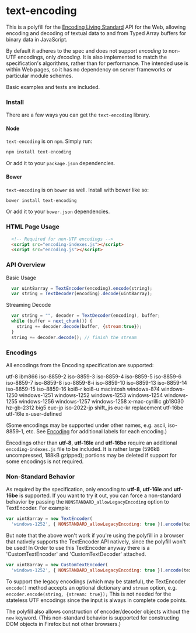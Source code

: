 text-encoding
==============

This is a polyfill for the [Encoding Living Standard](https://encoding.spec.whatwg.org/)
API for the Web, allowing encoding and decoding of textual data to and from Typed Array
buffers for binary data in JavaScript.

By default it adheres to the spec and does not support *encoding* to non-UTF encodings,
only *decoding*. It is also implemented to match the specification's algorithms, rather
than for performance. The intended use is within Web pages, so it has no dependency
on server frameworks or particular module schemes.

Basic examples and tests are included.

### Install ###

There are a few ways you can get the `text-encoding` library.

#### Node ####

`text-encoding` is on `npm`. Simply run:

```js
npm install text-encoding
```

Or add it to your `package.json` dependencies.

#### Bower ####

`text-encoding` is on `bower` as well. Install with bower like so:

```js
bower install text-encoding
```

Or add it to your `bower.json` dependencies.

### HTML Page Usage ###

```html
  <!-- Required for non-UTF encodings -->
  <script src="encoding-indexes.js"></script>
  <script src="encoding.js"></script>
```

### API Overview ###

Basic Usage

```js
  var uint8array = TextEncoder(encoding).encode(string);
  var string = TextDecoder(encoding).decode(uint8array);
```

Streaming Decode

```js
  var string = "", decoder = TextDecoder(encoding), buffer;
  while (buffer = next_chunk()) {
    string += decoder.decode(buffer, {stream:true});
  }
  string += decoder.decode(); // finish the stream
```

### Encodings ###

All encodings from the Encoding specification are supported:

utf-8 ibm866 iso-8859-2 iso-8859-3 iso-8859-4 iso-8859-5 iso-8859-6 iso-8859-7 iso-8859-8 iso-8859-8-i iso-8859-10 iso-8859-13 iso-8859-14 iso-8859-15 iso-8859-16 koi8-r koi8-u macintosh windows-874 windows-1250 windows-1251 windows-1252 windows-1253 windows-1254 windows-1255 windows-1256 windows-1257 windows-1258 x-mac-cyrillic gb18030 hz-gb-2312 big5 euc-jp iso-2022-jp shift_jis euc-kr replacement utf-16be utf-16le x-user-defined

(Some encodings may be supported under other names, e.g. ascii, iso-8859-1, etc.
See [Encoding](https://encoding.spec.whatwg.org/) for additional labels for each encoding.)

Encodings other than **utf-8**, **utf-16le** and **utf-16be** require an additional
`encoding-indexes.js` file to be included. It is rather large
(596kB uncompressed, 188kB gzipped); portions may be deleted if
support for some encodings is not required.

### Non-Standard Behavior ###

As required by the specification, only encoding to **utf-8**,
**utf-16le** and **utf-16be** is supported. If you want to try it out, you can
force a non-standard behavior by passing the `NONSTANDARD_allowLegacyEncoding`
option to TextEncoder. For example:

```js
var uint8array = new TextEncoder(
  'windows-1252', { NONSTANDARD_allowLegacyEncoding: true }).encode(text);
```

But note that the above won't work if you're using the polyfill in a browser that
natively supports the TextEncoder API natively, since the polyfill won't be used!
In Order to use this TextEncoder anyway there is a 'CustomTextEncoder' and 'CustomTextDecoder'
attached.

```js
var uint8array = new CustomTextEncoder(
  'windows-1252', { NONSTANDARD_allowLegacyEncoding: true }).encode(text);
```

To support the legacy encodings (which may be stateful), the TextEncoder `encode()`
method accepts an optional dictionary and `stream` option,
e.g. `encoder.encode(string, {stream: true});` This is not needed for the
stateless UTF encodings since the input is always in complete code points.

The polyfill also allows construction of encoder/decoder objects without the
`new` keyword. (This non-standard behavior is supported for constructing DOM
objects in Firefox but not other browsers.)
